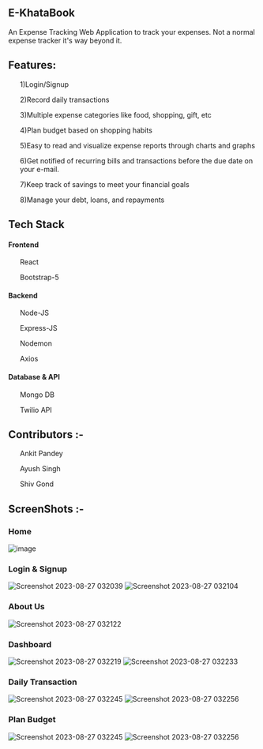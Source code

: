 <h2 align="centre"> E-KhataBook </h2>
An Expense Tracking Web Application to track your expenses. Not a normal expense tracker it's way beyond it.

<h2 align="centre"> Features: </h2>
<ul>1)Login/Signup</ul>
<ul>2)Record daily transactions</ul>
<ul>3)Multiple expense categories like food, shopping, gift, etc</ul>
<ul>4)Plan budget based on shopping habits</ul>
<ul>5)Easy to read and visualize expense reports through charts and graphs</ul>
<ul>6)Get notified of recurring bills and transactions before the due date on your e-mail.</ul>
<ul>7)Keep track of savings to meet your financial goals</ul>
<ul>8)Manage your debt, loans, and repayments</ul>

<h2 align="centre"> Tech Stack </h2>
<h4>Frontend</h4>
<ul>React</ul>
<ul>Bootstrap-5</ul>
<h4>Backend</h4>
<ul>Node-JS</ul>
<ul>Express-JS</ul>
<ul>Nodemon</ul>
<ul>Axios</ul>
<h4>Database & API</h4>
<ul>Mongo DB</ul>
<ul> Twilio API </ul>

<h2 align="centre">Contributors :- </h2>
<ul>Ankit Pandey</ul>
<ul>Ayush Singh</ul>
<ul>Shiv Gond</ul>

<h2 align="centre">ScreenShots :- </h2>
<h3>Home</h3>

![image](https://github.com/RankerO/Expense-Tracker/assets/91595780/0acc7b65-0704-43d0-98bd-fbf76044937d)

<h3>Login & Signup</h3>

![Screenshot 2023-08-27 032039](https://github.com/RankerO/Expense-Tracker/assets/91595780/48c1cb56-0566-4d45-b141-139f00c97616)
![Screenshot 2023-08-27 032104](https://github.com/RankerO/Expense-Tracker/assets/91595780/82b9346b-ed22-48a4-af1f-08e4e1cc8de1)

<h3>About Us</h3>

![Screenshot 2023-08-27 032122](https://github.com/RankerO/Expense-Tracker/assets/91595780/fbafa8b8-da8b-44d7-8a68-43a2322e4986)

<h3>Dashboard</h3>


![Screenshot 2023-08-27 032219](https://github.com/RankerO/Expense-Tracker/assets/91595780/5b9708c1-c7c5-4ca5-9f13-b09dac9f3c3f)
![Screenshot 2023-08-27 032233](https://github.com/RankerO/Expense-Tracker/assets/91595780/c8bb26d1-c8a5-42c8-a3f4-c7fca24dde2e)

<h3>Daily Transaction</h3>

![Screenshot 2023-08-27 032245](https://github.com/RankerO/Expense-Tracker/assets/91595780/2ad2a448-534f-448a-8740-3b024af39845)
![Screenshot 2023-08-27 032256](https://github.com/RankerO/Expense-Tracker/assets/91595780/cd769cc1-3181-42bb-99ce-a5d73328c919)

<h3>Plan Budget</h3>

![Screenshot 2023-08-27 032245](https://github.com/RankerO/Expense-Tracker/assets/91595780/2ad2a448-534f-448a-8740-3b024af39845)
![Screenshot 2023-08-27 032256](https://github.com/RankerO/Expense-Tracker/assets/91595780/cd769cc1-3181-42bb-99ce-a5d73328c919)

